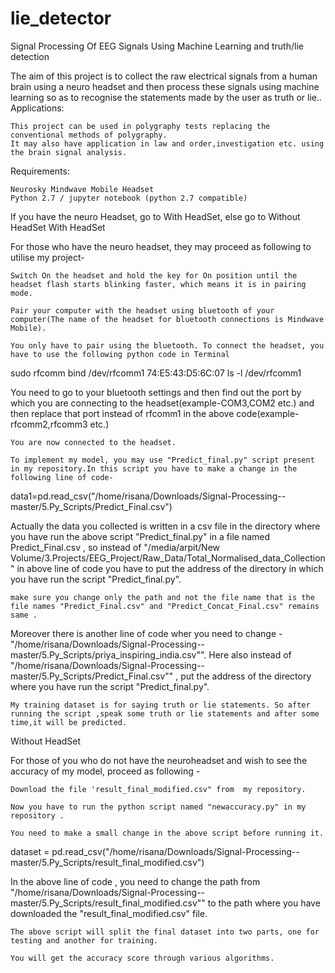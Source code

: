 # lie_detector
Signal Processing Of EEG Signals Using Machine Learning and truth/lie detection

The aim of this project is to collect the raw electrical signals from a human brain using a neuro headset and then process these signals using machine learning so as to recognise the statements made by the user as truth or lie..
Applications:

    This project can be used in polygraphy tests replacing the conventional methods of polygraphy.
    It may also have application in law and order,investigation etc. using the brain signal analysis.

Requirements:

    Neurosky Mindwave Mobile Headset
    Python 2.7 / jupyter notebook (python 2.7 compatible)

If you have the neuro Headset, go to With HeadSet, else go to Without HeadSet
With HeadSet

For those who have the neuro headset, they may proceed as following to utilise my project-

    Switch On the headset and hold the key for On position until the headset flash starts blinking faster, which means it is in pairing mode.

    Pair your computer with the headset using bluetooth of your computer(The name of the headset for bluetooth connections is Mindwave Mobile).

    You only have to pair using the bluetooth. To connect the headset, you have to use the following python code in Terminal

sudo rfcomm bind /dev/rfcomm1 74:E5:43:D5:6C:07
ls -l /dev/rfcomm1

You need to go to your bluetooth settings and then find out the port by which you are connecting to the headset(example-COM3,COM2 etc.) and then replace that port instead of rfcomm1 in the above code(example- rfcomm2,rfcomm3 etc.)

    You are now connected to the headset.

    To implement my model, you may use "Predict_final.py" script present in my repository.In this script you have to make a change in the following line of code-

data1=pd.read_csv("/home/risana/Downloads/Signal-Processing--master/5.Py_Scripts/Predict_Final.csv")

Actually the data you collected is written in a csv file in the directory where you have run the above script "Predict_final.py" in a file named Predict_Final.csv , so instead of "/media/arpit/New Volume/3.Projects/EEG_Project/Raw_Data/Total_Normalised_data_Collection" in above line of code you have to put the address of the directory in which you have run the script "Predict_final.py".

    make sure you change only the path and not the file name that is the file names "Predict_Final.csv" and "Predict_Concat_Final.csv" remains same .

Moreover there is another line of code wher you need to change - "/home/risana/Downloads/Signal-Processing--master/5.Py_Scripts/priya_inspiring_india.csv"". Here also instead of "/home/risana/Downloads/Signal-Processing--master/5.Py_Scripts/Predict_Final.csv"" , put the address of the directory where you have run the script "Predict_final.py".

    My training dataset is for saying truth or lie statements. So after running the script ,speak some truth or lie statements and after some time,it will be predicted.
Without HeadSet

For those of you who do not have the neuroheadset and wish to see the accuracy of my model, proceed as following -

    Download the file 'result_final_modified.csv" from  my repository.

    Now you have to run the python script named "newaccuracy.py" in my repository .

    You need to make a small change in the above script before running it.

dataset = pd.read_csv("/home/risana/Downloads/Signal-Processing--master/5.Py_Scripts/result_final_modified.csv")

In the above line of code , you need to change the path from "/home/risana/Downloads/Signal-Processing--master/5.Py_Scripts/result_final_modified.csv"" to the path where you have downloaded the "result_final_modified.csv" file.

    The above script will split the final dataset into two parts, one for testing and another for training.

    You will get the accuracy score through various algorithms.



   

  

